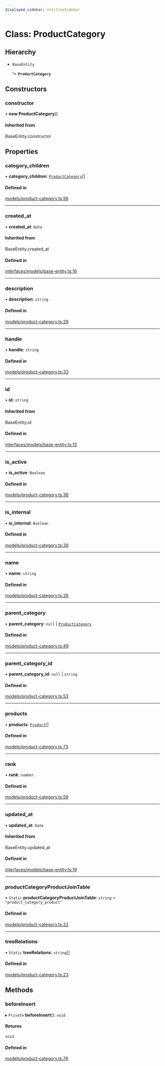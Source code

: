 ```yaml
---
displayed_sidebar: entitiesSidebar
---
```


# Class: ProductCategory

## Hierarchy

- `BaseEntity`

  ↳ **`ProductCategory`**

## Constructors

### constructor

• **new ProductCategory**()

#### Inherited from

BaseEntity.constructor

## Properties

### category\_children

• **category\_children**: [`ProductCategory`](ProductCategory.md)[]

#### Defined in

[models/product-category.ts:56](https://github.com/medusajs/medusa/blob/33df8122b/packages/medusa/src/models/product-category.ts#L56)

___

### created\_at

• **created\_at**: `Date`

#### Inherited from

BaseEntity.created\_at

#### Defined in

[interfaces/models/base-entity.ts:16](https://github.com/medusajs/medusa/blob/33df8122b/packages/medusa/src/interfaces/models/base-entity.ts#L16)

___

### description

• **description**: `string`

#### Defined in

[models/product-category.ts:29](https://github.com/medusajs/medusa/blob/33df8122b/packages/medusa/src/models/product-category.ts#L29)

___

### handle

• **handle**: `string`

#### Defined in

[models/product-category.ts:33](https://github.com/medusajs/medusa/blob/33df8122b/packages/medusa/src/models/product-category.ts#L33)

___

### id

• **id**: `string`

#### Inherited from

BaseEntity.id

#### Defined in

[interfaces/models/base-entity.ts:13](https://github.com/medusajs/medusa/blob/33df8122b/packages/medusa/src/interfaces/models/base-entity.ts#L13)

___

### is\_active

• **is\_active**: `Boolean`

#### Defined in

[models/product-category.ts:36](https://github.com/medusajs/medusa/blob/33df8122b/packages/medusa/src/models/product-category.ts#L36)

___

### is\_internal

• **is\_internal**: `Boolean`

#### Defined in

[models/product-category.ts:39](https://github.com/medusajs/medusa/blob/33df8122b/packages/medusa/src/models/product-category.ts#L39)

___

### name

• **name**: `string`

#### Defined in

[models/product-category.ts:26](https://github.com/medusajs/medusa/blob/33df8122b/packages/medusa/src/models/product-category.ts#L26)

___

### parent\_category

• **parent\_category**: ``null`` \| [`ProductCategory`](ProductCategory.md)

#### Defined in

[models/product-category.ts:49](https://github.com/medusajs/medusa/blob/33df8122b/packages/medusa/src/models/product-category.ts#L49)

___

### parent\_category\_id

• **parent\_category\_id**: ``null`` \| `string`

#### Defined in

[models/product-category.ts:53](https://github.com/medusajs/medusa/blob/33df8122b/packages/medusa/src/models/product-category.ts#L53)

___

### products

• **products**: [`Product`](Product.md)[]

#### Defined in

[models/product-category.ts:73](https://github.com/medusajs/medusa/blob/33df8122b/packages/medusa/src/models/product-category.ts#L73)

___

### rank

• **rank**: `number`

#### Defined in

[models/product-category.ts:59](https://github.com/medusajs/medusa/blob/33df8122b/packages/medusa/src/models/product-category.ts#L59)

___

### updated\_at

• **updated\_at**: `Date`

#### Inherited from

BaseEntity.updated\_at

#### Defined in

[interfaces/models/base-entity.ts:19](https://github.com/medusajs/medusa/blob/33df8122b/packages/medusa/src/interfaces/models/base-entity.ts#L19)

___

### productCategoryProductJoinTable

▪ `Static` **productCategoryProductJoinTable**: `string` = `"product_category_product"`

#### Defined in

[models/product-category.ts:22](https://github.com/medusajs/medusa/blob/33df8122b/packages/medusa/src/models/product-category.ts#L22)

___

### treeRelations

▪ `Static` **treeRelations**: `string`[]

#### Defined in

[models/product-category.ts:23](https://github.com/medusajs/medusa/blob/33df8122b/packages/medusa/src/models/product-category.ts#L23)

## Methods

### beforeInsert

▸ `Private` **beforeInsert**(): `void`

#### Returns

`void`

#### Defined in

[models/product-category.ts:76](https://github.com/medusajs/medusa/blob/33df8122b/packages/medusa/src/models/product-category.ts#L76)
